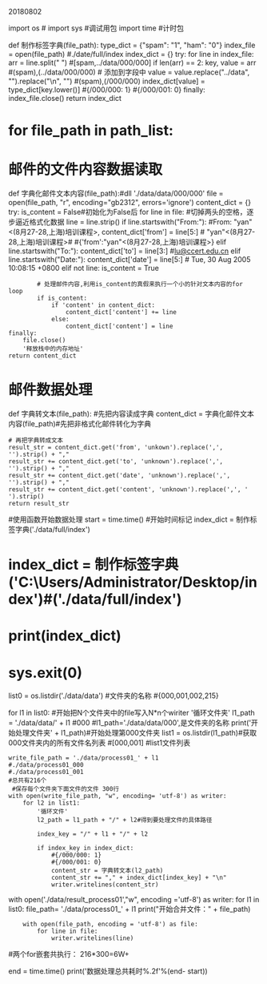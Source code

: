 20180802


import os  #
import sys  #调试用包
import time  #计时包

def 制作标签字典(file_path):
    type_dict = {"spam": "1", "ham": "0"}
    index_file = open(file_path)     #./date/full/index
    index_dict = {}
    try:
        for line in index_file:
            arr = line.split(" ")
            #[spam,../data/000/000]
            if len(arr) == 2:
                key, value = arr
                #(spam),(../data/000/000)
            # 添加到字段中
            value = value.replace("../data", "").replace("\n", "")
            #(spam),(/000/000)
            index_dict[value] = type_dict[key.lower()]
            #{/000/000: 1}
            #{/000/001: 0}
    finally:
        index_file.close()
    return index_dict
# for file_path in path_list:
# 邮件的文件内容数据读取
def 字典化邮件文本内容(file_path):#dll
    './data/data/000/000'
    file = open(file_path, "r", encoding="gb2312", errors='ignore')
    content_dict = {}
    try:
        is_content = False#初始化为False后
        for line in file:
            #切掉两头的空格，逐步逼近格式化数据
            line = line.strip()
            if line.startswith("From:"):
                #From: "yan"<(8月27-28,上海)培训课程>,
                content_dict['from'] = line[5:]
                # "yan"<(8月27-28,上海)培训课程>#
                #{'from':"yan"<(8月27-28,上海)培训课程>}
            elif line.startswith("To:"):
                content_dict['to'] = line[3:]
                #lu@ccert.edu.cn
            elif line.startswith("Date:"):
                content_dict['date'] = line[5:]
                # Tue, 30 Aug 2005 10:08:15 +0800
            elif not line:
                is_content = True

            # 处理邮件内容,利用is_content的真假来执行一个小的针对文本内容的for loop
            if is_content:
                if 'content' in content_dict:
                    content_dict['content'] += line
                else:
                    content_dict['content'] = line
    finally:
        file.close()
        '释放栈中的内存地址'
    return content_dict

# 邮件数据处理
def 字典转文本(file_path):
    #先把内容读成字典
    content_dict = 字典化邮件文本内容(file_path)#先把非格式化邮件转化为字典

    # 再把字典转成文本
    result_str = content_dict.get('from', 'unkown').replace(',', '').strip() + ","
    result_str += content_dict.get('to', 'unknown').replace(',', '').strip() + ","
    result_str += content_dict.get('date', 'unknown').replace(',', '').strip() + ","
    result_str += content_dict.get('content', 'unknown').replace(',', ' ').strip()
    return result_str
    
#使用函数开始数据处理
start = time.time() #开始时间标记
index_dict = 制作标签字典('./data/full/index')

# index_dict = 制作标签字典('C:\\Users/Administrator/Desktop/index')#('./data/full/index')
# print(index_dict)
# sys.exit(0)
list0 = os.listdir('./data/data')   #文件夹的名称
#{000,001,002,215}
 
for l1 in list0:     #开始把N个文件夹中的file写入N*n个wiriter
    '循环文件夹'
    l1_path = './data/data/' + l1   #000
    #l1_path='./data/data/000',是文件夹的名称
    print('开始处理文件夹' + l1_path)#开始处理第000文件夹
    list1 = os.listdir(l1_path)#获取000文件夹内的所有文件名列表
    #[000,001]
    #list1文件列表
     
    write_file_path = './data/process01_' + l1
    #./data/process01_000
    #./data/process01_001
    #总共有216个
     #保存每个文件夹下面文件的文件 300行
    with open(write_file_path, "w", encoding= 'utf-8') as writer:
        for l2 in list1:
            '循环文件'
            l2_path = l1_path + "/" + l2#得到要处理文件的具体路径
             
            index_key = "/" + l1 + "/" + l2
             
            if index_key in index_dict:
                #{/000/000: 1}
                #{/000/001: 0}
                content_str = 字典转文本(l2_path)
                content_str += "," + index_dict[index_key] + "\n"
                writer.writelines(content_str)          
with open('./data/result_process01',"w", encoding ='utf-8') as writer:
    for l1 in list0:
        file_path= './data/process01_' + l1
        print("开始合并文件：" + file_path)
            
        with open(file_path, encoding = 'utf-8') as file:
            for line in file:
                writer.writelines(line)
#两个for嵌套共执行：  216*300=6W+        
            
end = time.time()
print('数据处理总共耗时%.2f'%(end- start))  

